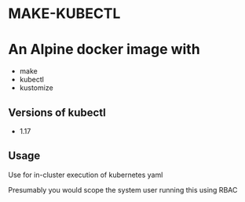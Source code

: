 # MAKE-KUBECTL

# An Alpine docker image with 
* make
* kubectl
* kustomize

## Versions of kubectl
* 1.17

## Usage

Use for in-cluster execution of kubernetes yaml

Presumably you would scope the system user running this using RBAC
